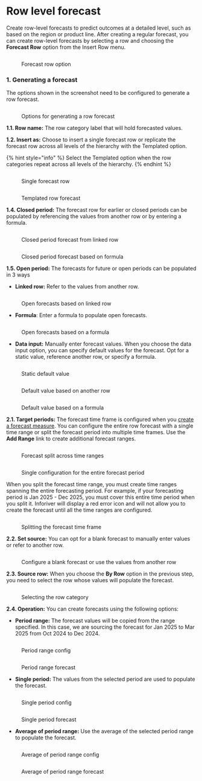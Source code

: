 # Row level forecast

Create row-level forecasts to predict outcomes at a detailed level, such as based on the region or product line. After creating a regular forecast, you can create row-level forecasts by selecting a row and choosing the **Forecast Row** option from the Insert Row menu.

<figure><img src="../../../.gitbook/assets/image (1255).png" alt=""><figcaption><p>Forecast row option</p></figcaption></figure>

### 1. Generating a forecast

The options shown in the screenshot need to be configured to generate a row forecast.

<figure><img src="../../../.gitbook/assets/image (1256).png" alt=""><figcaption><p>Options for generating a row forecast</p></figcaption></figure>

**1.1. Row name:** The row category label that will hold forecasted values.

**1.2. Insert as:** Choose to insert a single forecast row or replicate the forecast row across all levels of the hierarchy with the Templated option.

{% hint style="info" %}
Select the Templated option when the row categories repeat across all levels of the hierarchy.
{% endhint %}

<div><figure><img src="../../../.gitbook/assets/image (1257).png" alt=""><figcaption><p>Single forecast row</p></figcaption></figure> <figure><img src="../../../.gitbook/assets/2025-02-20_16h17_40.png" alt=""><figcaption><p>Templated row forecast</p></figcaption></figure></div>

**1.4. Closed period:** The forecast row for earlier or closed periods can be populated by referencing the values from another row or by entering a formula.

<div><figure><img src="../../../.gitbook/assets/image (1258).png" alt=""><figcaption><p>Closed period forecast from linked row</p></figcaption></figure> <figure><img src="../../../.gitbook/assets/2025-02-20_16h26_22.png" alt=""><figcaption><p>Closed period forecast based on formula</p></figcaption></figure></div>

**1.5. Open period:** The forecasts for future or open periods can be populated in 3 ways

* **Linked row:** Refer to the values from another row.

<figure><img src="../../../.gitbook/assets/image (1259).png" alt=""><figcaption><p>Open forecasts based on linked row</p></figcaption></figure>

* **Formula**: Enter a formula to populate open forecasts.

<figure><img src="../../../.gitbook/assets/image (1260).png" alt=""><figcaption><p>Open forecasts based on a formula</p></figcaption></figure>

* **Data input:** Manually enter forecast values. When you choose the data input option, you can specify default values for the forecast. Opt for a static value, reference another row, or specify a formula.

<div><figure><img src="../../../.gitbook/assets/image (1261).png" alt=""><figcaption><p>Static default value</p></figcaption></figure> <figure><img src="../../../.gitbook/assets/2025-02-20_17h27_12.png" alt=""><figcaption><p>Default value based on another row</p></figcaption></figure> <figure><img src="../../../.gitbook/assets/2025-02-20_17h28_41.png" alt=""><figcaption><p>Default value based on a formula</p></figcaption></figure></div>

**2.1. Target periods:** The forecast time frame is configured when you [create a forecast measure](../forecasting.md#id-1.-generating-a-forecast). You can configure the entire row forecast with a single time range or split the forecast period into multiple time frames. Use the **Add Range** link to create additional forecast ranges.

<div><figure><img src="../../../.gitbook/assets/2025-02-20_17h43_21.png" alt=""><figcaption><p>Forecast split across time ranges</p></figcaption></figure> <figure><img src="../../../.gitbook/assets/2025-02-21_10h12_34.png" alt=""><figcaption><p>Single configuration for the entire forecast period</p></figcaption></figure></div>

When you split the forecast time range, you must create time ranges spanning the entire forecasting period. For example, if your forecasting period is Jan 2025 - Dec 2025, you must cover this entire time period when you split it. Inforiver will display a red error icon and will not allow you to create the forecast until all the time ranges are configured.

<figure><img src="../../../.gitbook/assets/image (5) (1) (1).png" alt=""><figcaption><p>Splitting the forecast time frame</p></figcaption></figure>

**2.2. Set source:** You can opt for a blank forecast to manually enter values or refer to another row.

<figure><img src="../../../.gitbook/assets/image (1) (1) (1) (1) (1) (1) (1) (1) (1).png" alt=""><figcaption><p>Configure a blank forecast or use the values from another row</p></figcaption></figure>

**2.3. Source row:** When you choose the **By Row** option in the previous step, you need to select the row whose values will populate the forecast.

<figure><img src="../../../.gitbook/assets/image (2) (1) (1) (1) (1) (1) (1).png" alt=""><figcaption><p>Selecting the row category</p></figcaption></figure>

**2.4. Operation:** You can create forecasts using the following options:

* **Period range:** The forecast values will be copied from the range specified. In this case, we are sourcing the forecast for Jan 2025 to Mar 2025 from Oct 2024 to Dec 2024.

<div><figure><img src="../../../.gitbook/assets/image (3) (1) (1) (1) (1) (1).png" alt=""><figcaption><p>Period range config</p></figcaption></figure> <figure><img src="../../../.gitbook/assets/2025-02-21_10h16_28.png" alt=""><figcaption><p>Period range forecast</p></figcaption></figure></div>

* **Single period:** The values from the selected period are used to populate the forecast.

<div><figure><img src="../../../.gitbook/assets/image (1265).png" alt=""><figcaption><p>Single period config</p></figcaption></figure> <figure><img src="../../../.gitbook/assets/2025-02-21_10h35_12.png" alt=""><figcaption><p>Single period forecast</p></figcaption></figure></div>

* **Average of period range:** Use the average of the selected period range to populate the forecast.

<div><figure><img src="../../../.gitbook/assets/image (1267).png" alt=""><figcaption><p>Average of period range config</p></figcaption></figure> <figure><img src="../../../.gitbook/assets/2025-02-21_11h16_11.png" alt=""><figcaption><p>Average of period range forecast</p></figcaption></figure></div>

